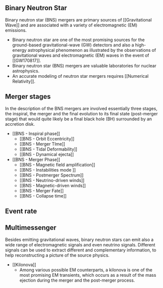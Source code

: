 ##  Binary Neutron Star

Binary neutron star (BNS) mergers are primary sources of [[Gravitational Wave]] and are associated with a variety of electromagnetic (EM) emissions.

- Binary neutron star are one of the most promising sources for the ground-based gravitational-wave (GW) detectors and also a high-energy astrophysical phenomenon as illustrated by the observations of gravitational waves and electromagnetic (EM) waves in the event of [[GW170817]].
- Binary neutron star (BNS) mergers are valuable laboratories for nuclear astrophysics.
- An accurate modeling of neutron star mergers requires [[Numerical Relativity]].

## Merger stages

In the description of the BNS mergers are involved essentially three stages, the inspiral, the merger and the final evolution to its final state (post-merger stage) that would quite likely be a final black hole (BH) surrounded by an accretion disk.

- [[BNS - Inspiral phase]]
	- [[BNS - Orbit Eccentricity]]
	- [[BNS - Merger TIme]]
	- [[BNS - Tidal Deformability]]
	- [[BNS - Dynamical ejecta]]
- [[BNS - Merger Phase]]
	- [[BNS - Magnetic field amplification]]
	- [[BNS - Instabilities mode ]]
	- [[BNS - Postmerger Spectrum]]
	- [[BNS - Neutrino-driven winds]]
	- [[BNS - Magnetic-driven winds]]
	- [[BNS - Merger Fate]]
	- [[BNS - Collapse time]]

## Event rate

## Multimessenger

Besides emitting gravitational waves, binary neutron stars can emit also a wide range of electromagnetic signals and even neutrino signals. Different signals can be used to extract different and complementary information, to help reconstructing a picture of the source physics.

- [[Kilonova]]
	- Among various possible EM counterparts, a kilonova is one of the most promising EM transients, which occurs as a result of the mass ejection during the merger and the post-merger process.
